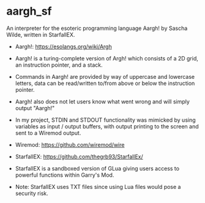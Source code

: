 # aargh_sf
 An interpreter for the esoteric programming language Aargh! by Sascha Wilde, written in StarfallEX.

* Aargh!: https://esolangs.org/wiki/Argh
* Aargh! is a turing-complete version of Argh! which consists of a 2D grid, an instruction pointer, and a stack.
* Commands in Aargh! are provided by way of uppercase and lowercase letters, data can be read/written to/from above or below the instruction pointer.
* Aargh! also does not let users know what went wrong and will simply output "Aargh!"
* In my project, STDIN and STDOUT functionality was mimicked by using variables as input / output buffers, with output printing to the screen and sent to a Wiremod output.
* Wiremod: https://github.com/wiremod/wire
 
* StarfallEX: https://github.com/thegrb93/StarfallEx/
* StarfallEX is a sandboxed version of GLua giving users access to powerful functions within Garry's Mod.
  
* Note: StarfallEX uses TXT files since using Lua files would pose a security risk.
